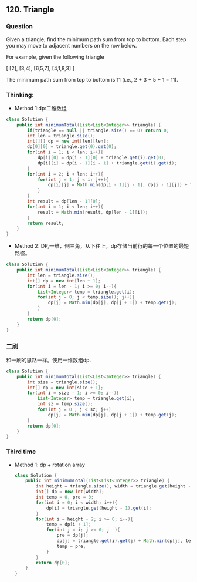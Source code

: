 ## 120. Triangle

### Question
Given a triangle, find the minimum path sum from top to bottom. Each step you may move to adjacent numbers on the row below.

For example, given the following triangle

[
     [2],
    [3,4],
   [6,5,7],
  [4,1,8,3]
]

The minimum path sum from top to bottom is 11 (i.e., 2 + 3 + 5 + 1 = 11).

### Thinking:
* Method 1:dp:二维数组

```Java
class Solution {
    public int minimumTotal(List<List<Integer>> triangle) {
        if(triangle == null || triangle.size() == 0) return 0;
        int len = triangle.size();
        int[][] dp = new int[len][len];
        dp[0][0] = triangle.get(0).get(0);
        for(int i = 1; i < len; i++){
            dp[i][0] = dp[i - 1][0] + triangle.get(i).get(0);
            dp[i][i] = dp[i - 1][i - 1] + triangle.get(i).get(i);
        }
        for(int i = 2; i < len; i++){
            for(int j = 1; j < i; j++){
                dp[i][j] = Math.min(dp[i - 1][j - 1], dp[i - 1][j]) + triangle.get(i).get(j);
            }
        }
        int result = dp[len - 1][0];
        for(int i = 1; i < len; i++){
            result = Math.min(result, dp[len - 1][i]);
        }
        return result;
    }
}
```

* Method 2: DP,一维，倒三角，从下往上，dp存储当前行的每一个位置的最短路径。

```Java
class Solution {
    public int minimumTotal(List<List<Integer>> triangle) {
        int len = triangle.size();
        int[] dp = new int[len + 1];
        for(int i = len - 1; i >= 0; i--){
            List<Integer> temp = triangle.get(i);
            for(int j = 0; j < temp.size(); j++){
                dp[j] = Math.min(dp[j], dp[j + 1]) + temp.get(j);
            }
        }
        return dp[0];
    }
}
```

### 二刷
和一刷的思路一样。使用一维数组dp.
```Java
class Solution {
    public int minimumTotal(List<List<Integer>> triangle) {
        int size = triangle.size();
        int[] dp = new int[size + 1];
        for(int i = size - 1; i >= 0; i--){
            List<Integer> temp = triangle.get(i);
            int sz = temp.size();
            for(int j = 0 ; j < sz; j++)
                dp[j] = Math.min(dp[j], dp[j + 1]) + temp.get(j);
        }
        return dp[0];
    }
}
```

### Third time
* Method 1: dp + rotation array
	```Java
	class Solution {
		public int minimumTotal(List<List<Integer>> triangle) {
			int height = triangle.size(), width = triangle.get(height - 1).size();
			int[] dp = new int[width];
			int temp = 0, pre = 0;
			for(int i = 0; i < width; i++){
				dp[i] = triangle.get(height - 1).get(i);
			}
			for(int i = height - 2; i >= 0; i--){
				temp = dp[i + 1];
				for(int j = i; j >= 0; j--){
					pre = dp[j];
					dp[j] = triangle.get(i).get(j) + Math.min(dp[j], temp);
					temp = pre;
				}
			}
			return dp[0];
		}
	}
	```